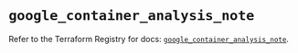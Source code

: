 # `google_container_analysis_note`

Refer to the Terraform Registry for docs: [`google_container_analysis_note`](https://registry.terraform.io/providers/hashicorp/google/6.42.0/docs/resources/container_analysis_note).
